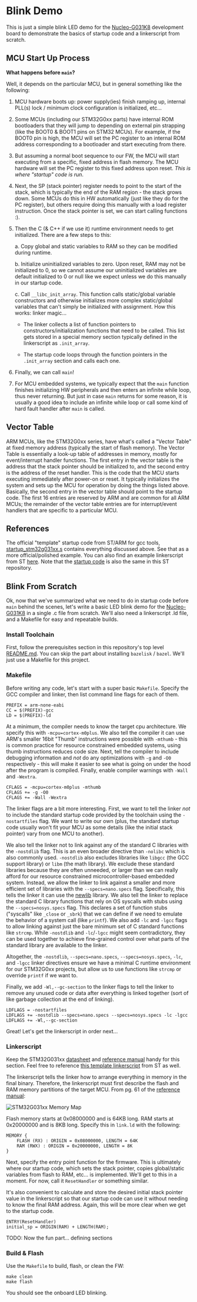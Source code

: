 # Blink Demo

This is just a simple blink LED demo for the [Nucleo-G031K8](https://www.digikey.com/en/products/detail/stmicroelectronics/NUCLEO-G031K8/10321671) development board to demonstrate the basics of startup code and a linkerscript from scratch.

## MCU Start Up Process

**What happens before `main`?**

Well, it depends on the particular MCU, but in general something like the following:

1. MCU hardware boots up: power supply(ies) finish ramping up, internal PLL(s) lock / minimum clock configuration is initialized, etc...

2. Some MCUs (including our STM32G0xx parts) have internal ROM bootloaders that they will jump to depending on external pin strapping (like the BOOT0 & BOOT1 pins on STM32 MCUs). For example, if the BOOT0 pin is high, the MCU will set the PC register to an internal ROM address corresponding to a bootloader and start executing from there.

3. But assuming a normal boot sequence to our FW, the MCU will start executing from a specific, fixed address in flash memory. The MCU hardware will set the PC register to this fixed address upon reset. *This is where "startup" code is run*.

4. Next, the SP (stack pointer) register needs to point to the start of the stack, which is typically the end of the RAM region - the stack grows down. Some MCUs do this in HW automatically (just like they do for the PC register), but others require doing this manually with a load register instruction. Once the stack pointer is set, we can start calling functions :).

5. Then the C (& C++ if we use it) runtime environment needs to get initialized. There are a few steps to this:

    a. Copy global and static variables to RAM so they can be modified during runtime.

    b. Initialize uninitialized variables to zero. Upon reset, RAM may not be initialized to 0, so we cannot assume our uninitialized variables are default initialized to 0 or null like we expect unless we do this manually in our startup code.

    c. Call `__libc_init_array`. This function calls static/global variable constructors and otherwise initializes more complex static/global variables that can't simply be initialized with assignment. How this works: linker magic...

    * The linker collects a list of function pointers to constructors/initialization functions that need to be called. This list gets stored in a special memory section typically defined in the linkerscript as `.init_array`.

    * The startup code loops through the function pointers in the `.init_array` section and calls each one.

6. Finally, we can call `main`!

7. For MCU embedded systems, we typically expect that the `main` function finishes initializing HW peripherals and then enters an infinite while loop, thus never returning. But just in case `main` returns for some reason, it is usually a good idea to include an infinite while loop or call some kind of hard fault handler after `main` is called.

## Vector Table

ARM MCUs, like the STM32G0xx series, have what's called a "Vector Table" at fixed memory address (typically the start of flash memory). The Vector Table is essentially a look-up table of addresses in memory, mostly for event/interrupt handler functions. The first entry in the vector table is the address that the stack pointer should be initialized to, and the second entry is the address of the reset handler. This is the code that the MCU starts executing immediately after power-on or reset. It typically initializes the system and sets up the MCU for operation by doing the things listed above. Basically, the second entry in the vector table should point to the startup code. The first 16 entries are reserved by ARM and are common for all ARM MCUs; the remainder of the vector table entries are for interrupt/event handlers that are specific to a particular MCU.

## References

The official "template" startup code from ST/ARM for gcc tools, [startup_stm32g031xx.s](https://github.com/STMicroelectronics/cmsis-device-g0/blob/master/Source/Templates/gcc/startup_stm32g031xx.s) contains everything discussed above. See that as a more official/polished example. You can also find an example linkerscript from ST [here](https://github.com/STMicroelectronics/STM32CubeG0/blob/master/Projects/NUCLEO-G031K8/Templates/STM32CubeIDE/STM32G031K8TX_FLASH.ld). Note that the [startup code](https://github.com/STMicroelectronics/STM32CubeG0/blob/master/Projects/NUCLEO-G031K8/Templates/STM32CubeIDE/Application/Startup/startup_stm32g031k8tx.s) is also the same in this ST repository.

## Blink From Scratch

Ok, now that we've summarized what we need to do in startup code before `main` behind the scenes, let's write a basic LED blink demo for the [Nucleo-G031K8](https://www.digikey.com/en/products/detail/stmicroelectronics/NUCLEO-G031K8/10321671) in a single .c file from scratch. We'll also need a linkerscript .ld file, and a Makefile for easy and repeatable builds.

### Install Toolchain

First, follow the prerequisites section in this repository's top level [README.md](../../README.md). You can skip the part about installing `bazelisk` / `bazel`. We'll just use a Makefile for this project.

### Makefile

Before writing any code, let's start with a super basic `Makefile`. Specify the GCC compiler and linker, then list command line flags for each of them.

```
PREFIX = arm-none-eabi
CC = $(PREFIX)-gcc
LD = $(PREFIX)-ld
```

At a minimum, the compiler needs to know the target cpu architecture. We specify this with `-mcpu=cortex-m0plus`. We also tell the compiler it can use ARM's smaller 16bit "Thumb" instructions were possible with `-mthumb` - this is common practice for resource constrained embedded systems, using thumb instructions reduces code size. Next, tell the compiler to include debugging information and *not* do any optimizations with `-g` and `-O0` respectively - this will make it easier to see what is going on under the hood after the program is compiled. Finally, enable compiler warnings with `-Wall` and `-Wextra`.

```
CFLAGS = -mcpu=cortex-m0plus -mthumb
CFLAGS += -g -O0
CFLAGS += -Wall -Wextra
```

The linker flags are a bit more interesting. First, we want to tell the linker *not* to include the standard startup code provided by the toolchain using the `-nostartfiles` flag. We want to write our own (plus, the standard startup code usually won't fit your MCU as some details (like the initial stack pointer) vary from one MCU to another).

We also tell the linker not to link against any of the standard C libraries with the `-nostdlib` flag. This is an even broader directive than `-nolibc` which is also commonly used. `-nostdlib` also excludes libraries like  `libgcc` (the GCC support library) or `libm` (the math library). We exclude these standard libraries because they are often unneeded, or larger than we can really afford for our resource constrained microcontroller-based embedded system. Instead, we allow the linker to link against a smaller and more efficient set of libraries with the `--specs=nano.specs` flag. Specifically, this tells the linker it can use the [newlib](https://en.wikipedia.org/wiki/Newlib) library. We also tell the linker to replace the standard C library functions that rely on OS syscalls with stubs using the `--specs=nosys.specs` flag. This declares a set of function stubs ("syscalls" like `_close` or `_sbrk`) that we can define if we need to emulate the behavior of a system call (like `printf`). We also add `-lc` and `-lgcc` flags to allow linking against just the bare minimum set of C standard functions like `strcmp`. While `-nostdlib` and `-lc`/`-lgcc` might seem contradictory, they can be used together to achieve fine-grained control over what parts of the standard library are available to the linker.

Altogether, the `-nostdlib`, `--specs=nano.specs`, `--specs=nosys.specs`, `-lc`, and `-lgcc` linker directives ensure we have a minimal C runtime environment for our STM32G0xx projects, but allow us to use functions like `strcmp` or override `printf` if we want to.

Finally, we add `-Wl,--gc-section` to the linker flags to tell the linker to remove any unused code or data after everything is linked together (sort of like garbage collection at the end of linking).

```
LDFLAGS = -nostartfiles
LDFLAGS += -nostdlib --specs=nano.specs --specs=nosys.specs -lc -lgcc
LDFLAGS += -Wl,--gc-section
```

Great! Let's get the linkerscript in order next...

### Linkerscript

Keep the STM32G031xx [datasheet](https://www.st.com/resource/en/datasheet/stm32g031c6.pdf) and [reference manual](https://www.st.com/resource/en/reference_manual/rm0444-stm32g0x1-advanced-armbased-32bit-mcus-stmicroelectronics.pdf) handy for this section. Feel free to reference [this template linkerscript](https://github.com/STMicroelectronics/STM32CubeG0/blob/master/Projects/NUCLEO-G031K8/Templates/STM32CubeIDE/STM32G031K8TX_FLASH.ld) from ST as well.

The linkerscript tells the linker how to arrange everything in memory in the final binary. Therefore, the linkerscript must first describe the flash and RAM memory partitions of the target MCU. From pg. 61 of the [reference manual](https://www.st.com/resource/en/reference_manual/rm0444-stm32g0x1-advanced-armbased-32bit-mcus-stmicroelectronics.pdf):

![STM32G031xx Memory Map](../../assets/stm32g031_memory_map.png)

Flash memory starts at 0x08000000 and is 64KB long. RAM starts at 0x20000000 and is 8KB long. Specify this in `link.ld` with the following:

```
MEMORY {
    FLASH (RX) : ORIGIN = 0x08000000, LENGTH = 64K
    RAM (RWX) : ORIGIN = 0x20000000, LENGTH = 8K
}
```

Next, specify the entry point function for the firmware. This is ultimately where our startup code, which sets the stack pointer, copies global/static variables from flash to RAM, etc... is implemented. We'll get to this in a moment. For now, call it `ResetHandler` or something similar.

It's also convenient to calculate and store the desired initial stack pointer value in the linkerscript so that our startup code can use it without needing to know the final RAM address. Again, this will be more clear when we get to the startup code.

```
ENTRY(ResetHandler)
initial_sp = ORIGIN(RAM) + LENGTH(RAM);
```

TODO: Now the fun part... defining sections

### Build & Flash

Use the `Makefile` to build, flash, or clean the FW:

```
make clean
make flash
```

You should see the onboard LED blinking.

